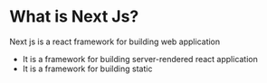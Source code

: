 # What is Next Js?

Next js is a react framework for building web application
- It is a framework for building server-rendered react application
- It is a framework for building static
